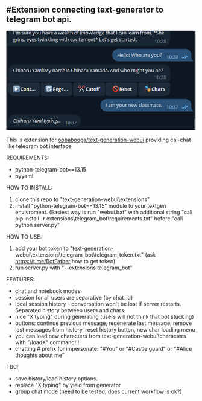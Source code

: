 #Extension connecting text-generator to telegram bot api.
-
![Image1](https://github.com/innightwolfsleep/storage/raw/main/textgen_telegram.PNG)

This is extension for [oobabooga/text-generation-webui](https://github.com/oobabooga/text-generation-webui) providing cai-chat like telegram bot interface.

REQUIREMENTS:
- python-telegram-bot==13.15
- pyyaml

HOW TO INSTALL:
1) clone this repo to "text-generation-webui\extensions"
2) install "python-telegram-bot==13.15" module to your textgen envivroment. (Easiest way is run "webui.bat" with additional string "call pip install -r extensions\telegram_bot\requirements.txt" before "call python server.py"

HOW TO USE:
1) add your bot token to "text-generation-webui\extensions\telegram_bot\telegram_token.txt" (ask https://t.me/BotFather how to get token)
2) run server.py with "--extensions telegram_bot"

FEATURES:
- chat and notebook modes
- session for all users are separative (by chat_id)
- local session history - conversation won't be lost if server restarts. Separated history between users and chars.
- nice "X typing" during generating (users will not think that bot stucking)
- buttons: continue previous message, regenerate last message, remove last messages from history, reset history button, new char loading menu
- you can load new characters from text-generation-webui\characters with "/loadX" command!!!
- chatting # prefix for impersonate: "#You" or "#Castle guard" or "#Alice thoughts about me"


TBC:
- save history/load history options.
- replace "X typing" by yield from generator
- group chat mode (need to be tested, does current workflow is ok?)

